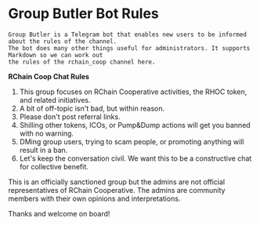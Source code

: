 # Group Butler Bot Rules

    Group Butler is a Telegram bot that enables new users to be informed about the rules of the channel. 
    The bot does many other things useful for administrators. It supports Markdown so we can work out
    the rules of the rchain_coop channel here. 

**RChain Coop Chat Rules**

1. This group focuses on RChain Cooperative activities, the RHOC token, and related initiatives.
2. A bit of off-topic isn't bad, but within reason.
3. Please don't post referral links. 
4. Shilling other tokens, ICOs, or Pump&Dump actions will get you banned with no warning.
5. DMing group users, trying to scam people, or promoting anything will result in a ban.
6. Let's keep the conversation civil. We want this to be a constructive chat for collective benefit.

This is an officially sanctioned group but the admins are not official representatives of RChain Cooperative. The admins are community members with their own opinions and interpretations.

Thanks and welcome on board!
